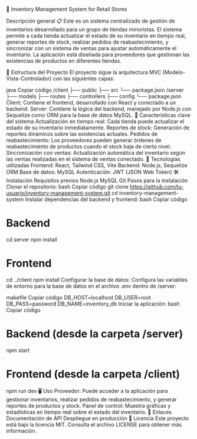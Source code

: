 🏪 Inventory Management System for Retail Stores


Descripción general 📋
Este es un sistema centralizado de gestión de inventarios desarrollado para un grupo de tiendas minoristas. El sistema permite a cada tienda actualizar el estado de su inventario en tiempo real, generar reportes de stock, realizar pedidos de reabastecimiento, y sincronizar con un sistema de ventas para ajustar automáticamente el inventario. La aplicación está diseñada para proveedores que gestionan las existencias de productos en diferentes tiendas.

📂 Estructura del Proyecto
El proyecto sigue la arquitectura MVC (Modelo-Vista-Controlador) con las siguientes capas:

java
Copiar código
/client
  ├── public
  ├── src
  └── package.json
/server
  ├── models
  ├── routes
  ├── controllers
  ├── config
  └── package.json
Client: Contiene el frontend, desarrollado con React y conectado a un backend.
Server: Contiene la lógica del backend, manejado por Node.js con Sequelize como ORM para la base de datos MySQL.
🚀 Características clave del sistema
Actualización en tiempo real: Cada tienda puede actualizar el estado de su inventario inmediatamente.
Reportes de stock: Generación de reportes dinámicos sobre las existencias actuales.
Pedidos de reabastecimiento: Los proveedores pueden generar órdenes de reabastecimiento de productos cuando el stock baja de cierto nivel.
Sincronización con ventas: Actualización automática del inventario según las ventas realizadas en el sistema de ventas conectado.
🔧 Tecnologías utilizadas
Frontend:
React,
Tailwind CSS,
Vite
Backend:
Node.js,
Sequelize ORM
Base de datos:
MySQL
Autenticación:
JWT (JSON Web Token)
🛠️ Instalación
Requisitos previos
Node.js
MySQL
Git
Pasos para la instalación
Clonar el repositorio:
bash
Copiar código
git clone https://github.com/tu-usuario/inventory-management-system.git
cd inventory-management-system
Instalar dependencias del backend y frontend:
bash
Copiar código
# Backend
cd server
npm install

# Frontend
cd ../client
npm install
Configurar la base de datos:
Configura las variables de entorno para la base de datos en el archivo .env dentro de /server:

makefile
Copiar código
DB_HOST=localhost
DB_USER=root
DB_PASS=password
DB_NAME=inventory_db
Iniciar la aplicación:
bash
Copiar código
# Backend (desde la carpeta /server)
npm start

# Frontend (desde la carpeta /client)
npm run dev
🖥️ Uso
Proveedor: Puede acceder a la aplicación para gestionar inventarios, realizar pedidos de reabastecimiento, y generar reportes de productos y stock.
Panel de control: Muestra gráficas y estadísticas en tiempo real sobre el estado del inventario.
🔗 Enlaces
Documentación de API
Despliegue en producción
📜 Licencia
Este proyecto está bajo la licencia MIT. Consulta el archivo LICENSE para obtener más información.

